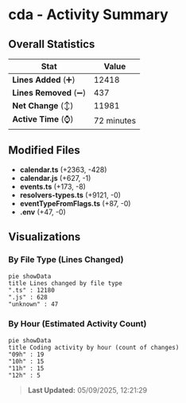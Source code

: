 # cda - Activity Summary 

## Overall Statistics

| Stat                   | Value                                                             |
| ---------------------- | ----------------------------------------------------------------- |
| **Lines Added** (➕)   | 12418                                          |
| **Lines Removed** (➖) | 437                                        |
| **Net Change** (↕)    | 11981                |
| **Active Time** (⌚)   | 72 minutes |


## Modified Files
- **calendar.ts** (+2363, -428)
- **calendar.js** (+627, -1)
- **events.ts** (+173, -8)
- **resolvers-types.ts** (+9121, -0)
- **eventTypeFromFlags.ts** (+87, -0)
- **.env** (+47, -0)

## Visualizations

### By File Type (Lines Changed)

```mermaid
pie showData
title Lines changed by file type
".ts" : 12180
".js" : 628
"unknown" : 47
```

### By Hour (Estimated Activity Count)

```mermaid
pie showData
title Coding activity by hour (count of changes)
"09h" : 19
"10h" : 15
"11h" : 15
"12h" : 5
```


> **Last Updated:** 05/09/2025, 12:21:29